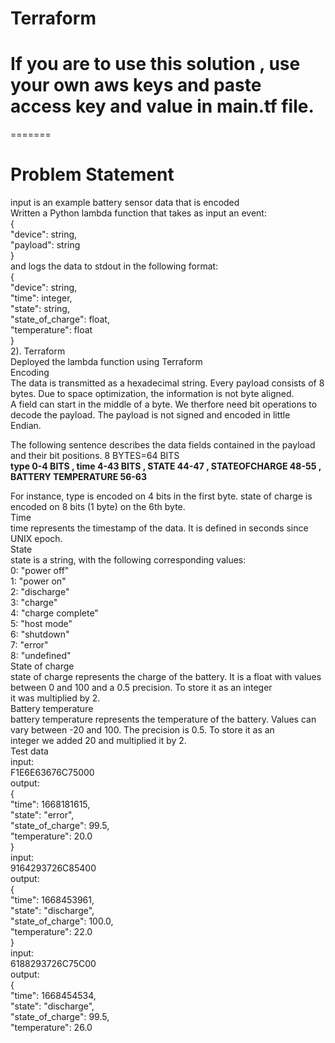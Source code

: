 # Terraform
# If you are to use this solution , use your own aws keys and paste access key and value in main.tf file.
=======
# Problem Statement 

input is an example battery sensor data that is encoded <br>
Written a Python lambda function that takes as input an event:<br>
{<br>
 "device": string,<br>
 "payload": string<br>
}<br>
and logs the data to stdout in the following format:<br>
{<br>
 "device": string,<br>
 "time": integer,<br>
 "state": string,<br>
 "state_of_charge": float,<br>
 "temperature": float<br>
}<br>
2). Terraform<br>
Deployed the lambda function using Terraform<br>
Encoding<br>
The data is transmitted as a hexadecimal string. Every payload consists of 8 bytes. Due to space optimization, the information is not byte aligned. <br>
A field can start in the middle of a byte. We therfore need bit operations to decode the payload. The payload is not signed and encoded in little <br>
Endian.<br>

The following sentence describes the data fields contained in the payload and their bit positions. 8 BYTES=64 BITS<br>
****type 0-4 BITS , time 4-43 BITS , STATE 44-47 , STATEOFCHARGE 48-55 , BATTERY TEMPERATURE 56-63****
 
For instance, type is encoded on 4 bits in the first byte. state of charge is encoded on 8 bits (1 byte) on the 6th byte.<br>
Time<br>
time represents the timestamp of the data. It is defined in seconds since UNIX epoch.<br>
State<br>
state is a string, with the following corresponding values:<br>
0: "power off"<br>
1: "power on"<br>
2: "discharge"<br>
3: "charge"<br>
4: "charge complete"<br>
5: "host mode"<br>
6: "shutdown"<br>
7: "error"<br>
8: "undefined"<br>
State of charge<br>
state of charge represents the charge of the battery. It is a float with values between 0 and 100 and a 0.5 precision. To store it as an integer <br>
it was multiplied by 2.<br>
Battery temperature<br>
battery temperature represents the temperature of the battery. Values can vary between -20 and 100. The precision is 0.5. To store it as an <br>
integer we added 20 and multiplied it by 2.<br>
Test data<br>
input:<br>
F1E6E63676C75000<br>
output:<br>
{<br>
 "time": 1668181615,<br>
 "state": "error",<br>
 "state_of_charge": 99.5,<br>
 "temperature": 20.0<br>
}<br>
input:<br>
9164293726C85400<br>
output:<br>
{<br>
 "time": 1668453961,<br>
 "state": "discharge",<br>
 "state_of_charge": 100.0,<br>
 "temperature": 22.0<br>
}<br>
input:<br>
6188293726C75C00<br>
output:<br>
{<br>
 "time": 1668454534,<br>
 "state": "discharge",<br>
 "state_of_charge": 99.5,<br>
 "temperature": 26.0<br>
<br>
